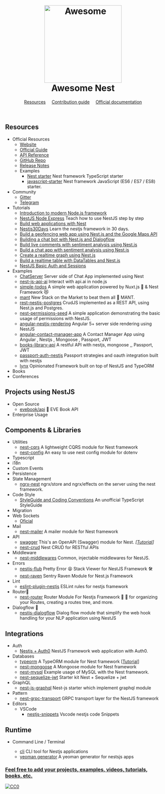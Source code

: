 <h1 align="center">
	<img width="250" src="https://camo.githubusercontent.com/18fe3feea5e3593c593e12e552494a3995eceacf/687474703a2f2f6b616d696c6d79736c69776965632e636f6d2f7075626c69632f6e6573742d6c6f676f2e706e672331" alt="Awesome">
  <br>
  <center>
    <strong>Awesome Nest</strong>
  </center>
</h1>

<p align="center">
	<a href="#resources">Resources</a>
  &nbsp;&nbsp;&nbsp;
	<a href="contributing.md">Contribution guide</a>
  &nbsp;&nbsp;&nbsp;
	<a href="https://nestjs.com">Official documentation</a>
</p>

<br>

## Resources

- Official Resources
  - [Website](https://nestjs.com)
  - [Official Guide](https://docs.nestjs.com)
  - [API Reference](https://docs.nestjs.com)
  - [GitHub Repo](https://github.com/nestjs/nest)
  - [Release Notes](https://github.com/nestjs/nest/blob/master/CHANGELOG.md)
  - Examples
    - [Nest starter](https://github.com/nestjs/typescript-starter) Nest framework TypeScript starter
    - [javascript-starter](https://github.com/nestjs/javascript-starter) Nest framework JavaScript (ES6 / ES7 / ES8) starter.
- Community
  - [Gitter](https://gitter.im/nestjs/)
  - [Telegram](https://t.me/nestjs)
- Tutorials
  - [Introduction to modern Node.js framework](https://kamilmysliwiec.com/nest-release-canditate-is-here-introduction-modern-node-js-framework)
  - [NestJS Node Express](https://auth0.com/blog/nestjs-brings-typescript-to-nodejs-and-express) Teach how to use NestJS step by step
  - [Build web applications with Nest](https://kamilmysliwiec.com/build-modern-scalable-node-js-web-applications-with-nest)
  - [Nestjs30Days](https://github.com/m24927605/Nestjs30Days) Learn the nestjs framework in 30 days.
  - [Build a geofencing web app using Nest.js and the Google Maps API](https://pusher.com/tutorials/geofencing-nestjs-googlemaps)
  - [Building a chat bot with Nest.js and Dialogflow](https://pusher.com/tutorials/chat-bot-nestjs)
  - [Build live comments with sentiment analysis using Nest.js](https://pusher.com/tutorials/live-comments-sentiment-analysis-nestjs)
  - [Build a chat app with sentiment analysis using Nest.js](https://pusher.com/tutorials/chat-sentiment-analysis-nestjs)
  - [Create a realtime graph using Nest.js](https://pusher.com/tutorials/realtime-graph-nestjs)
  - [Build a realtime table with DataTables and Nest.js](https://pusher.com/tutorials/realtime-table-datatables-nestjs)
  - [NestJS Basic Auth and Sessions](http://blog.exceptionfound.com/index.php/2018/06/07/nestjs-basic-auth-and-sessions/)
- Examples
  - [ChatServer](https://github.com/Pinedo11/nestDemo-ChatServer) Server side of Chat App implemented using Nest
  - [nest-js-api-ai](https://github.com/adrien2p/nest-js-api-ai) Interact with api.ai in node.js
  - [simple-todos](https://github.com/BruceHem/simple-todos) A simple web application powered by Nuxt.js :green_heart: & Nest Framework :heart_eyes_cat:
  - [mant](https://github.com/vladotesanovic/mant) New Stack on the Market to beat them all :ring: MANT.
  - [rest-nestjs-postgres](https://github.com/crudjs/rest-nestjs-postgres) CrudJS implemented as a REST API, using Nest.js and Postgres.
  - [nest-permissions-seed](https://github.com/EndyKaufman/nest-permissions-seed) A simple application demonstrating the basic usage of permissions with NestJS.
  - [angular-nestjs-rendering](https://github.com/Innovic-io/angular-nestjs-rendering) Angular 5+ server side rendering using NestJS
   - [angular-contact-manager-app](https://github.com/Abdallah-khalil/ContactManagerApp) A Contact Manager App using Angular , Nestjs ,  Mongoose , Passport, JWT 
   - [books-library-api](https://github.com/Abdallah-khalil/Books-Library-API) A restful API with nestjs, mongoose ,, Passport, JWT
   - [passport-auth-nestjs](https://github.com/Abdallah-khalil/NodeJsWithPassport) Passport strategies and oauth integration built with nestjs
   - [lynx](https://github.com/mentos1386/lynx) Opinionated Framework built on top of NestJS and TypeORM
- Books
- Conferences

## Projects using NestJS

- Open Source
  - [evebook/api](https://github.com/evebook/api) :milky_way: EVE Book API
- Enterprise Usage

## Components & Libraries

- Utilities
  - [nest-cqrs](https://github.com/nestjs/cqrs) A lightweight CQRS module for Nest framework
  - [nest-config](https://github.com/bashleigh/nest-config) An easy to use nest config module for dotenv
- Typescript
- i18n
- Custom Events
- Persistence
- State Management
  - [ngrx-nest](https://github.com/derekkite/ngrx-nest) ngrx/store and ngrx/effects on the server using the nest framework.
- Code Style
  - [StyleGuide and Coding Conventions](https://github.com/basarat/typescript-book/blob/master/docs/styleguide/styleguide.md) An unofficial TypeScript StyleGuide
- Migration
- Web Sockets
  - [Oficial](https://docs.nestjs.com/websockets/gateways)
- Mail
  - [nest-mailer](https://github.com/partyka95/nest-mailer) A mailer module for Nest framework
- API
  - [swagger](https://github.com/nestjs/swagger) This's an OpenAPI (Swagger) module for Nest. _[[Tutorial](https://docs.nestjs.com/recipes/swagger)]_
  - [nest-crud](https://github.com/zMotivat0r/nest-crud) Nest CRUD for RESTful APIs
- Middleware
  - [nest-middlewares](https://github.com/wbhob/nest-middlewares) Common, injectable middlewares for NestJS.
- Errors
  - [nestjs-flub](https://github.com/shekohex/nestjs-flub)  Pretty Error :tired_face: Stack Viewer for NestJS Framework :hammer_and_wrench:
  - [nest-raven](https://github.com/mentos1386/nest-raven) Sentry Raven Module for Nest.js Framework
- Lint
  - [eslint-plugin-nestjs](https://github.com/unlight/eslint-plugin-nestjs) ESLint rules for nestjs framework
- Router🚦
  - [nest-router](https://github.com/shekohex/nest-router) Router Module For Nestjs Framework 🚦 🚀
  	for organizing your Routes, creating a routes tree, and more.
- Dialogflow :satellite:
  - [nestjs-dialogflow](https://github.com/adrien2p/nestjs-dialogflow) Dialog flow module that simplify the web hook handling for your NLP application using NestJS

## Integrations

- Auth
  - [Nestjs + Auth0](https://github.com/cdiaz/nestjs-auth0) NestJS Framework web application with Auth0.
- Databases
  - [typeorm](https://github.com/nestjs/typeorm) A TypeORM module for Nest framework [[Tutorial](http://docs.nestjs.com/recipes/sql-typeorm)]
  - [nest-mongoose](https://github.com/nestjs/mongoose)  A Mongoose module for Nest framework
  - [nest-mysql](https://github.com/cdiaz/nest-mysql) Example usage of MySQL with the Nest framework.
  - [nest-sequelize-jwt](https://github.com/adrien2p/nest-js-sequelize-jwt) Starter kit Nest + Sequelize + jwt
- GraphQL
  - [nest-js-graphql](https://github.com/adrien2p/nest-js-graphql) Nest-js starter which implement graphql module
- Pattern
  - [nest-grpc-transport](https://github.com/fresh8/nestjs-grpc-transport) GRPC transport layer for the NestJS framework
- Editors
  - VSCode
    - [nestjs-snippets](https://github.com/ashinzekene/vscode-nestjs-snippets) Vscode nestjs code Snippets

## Runtime

- Command Line / Terminal

  - [cli](https://github.com/nestjs/nest-cli) CLI tool for Nestjs applications
  - [yeoman generator](https://github.com/ashinzekene/generator-nestjs-app) A yeoman generator for nestsjs apps

### [Feel free to add your projects, examples, videos, tutorials, books, etc.](./contributing.md)

<a href="https://creativecommons.org/publicdomain/zero/1.0/"><img src="https://camo.githubusercontent.com/da896acd40e1f4f275c2da6e1d830b2865803fc8/68747470733a2f2f692e6372656174697665636f6d6d6f6e732e6f72672f702f7a65726f2f312e302f38387833312e706e67" alt="CC0" data-canonical-src="https://i.creativecommons.org/p/zero/1.0/88x31.png" style="max-width:100%;"></a>
